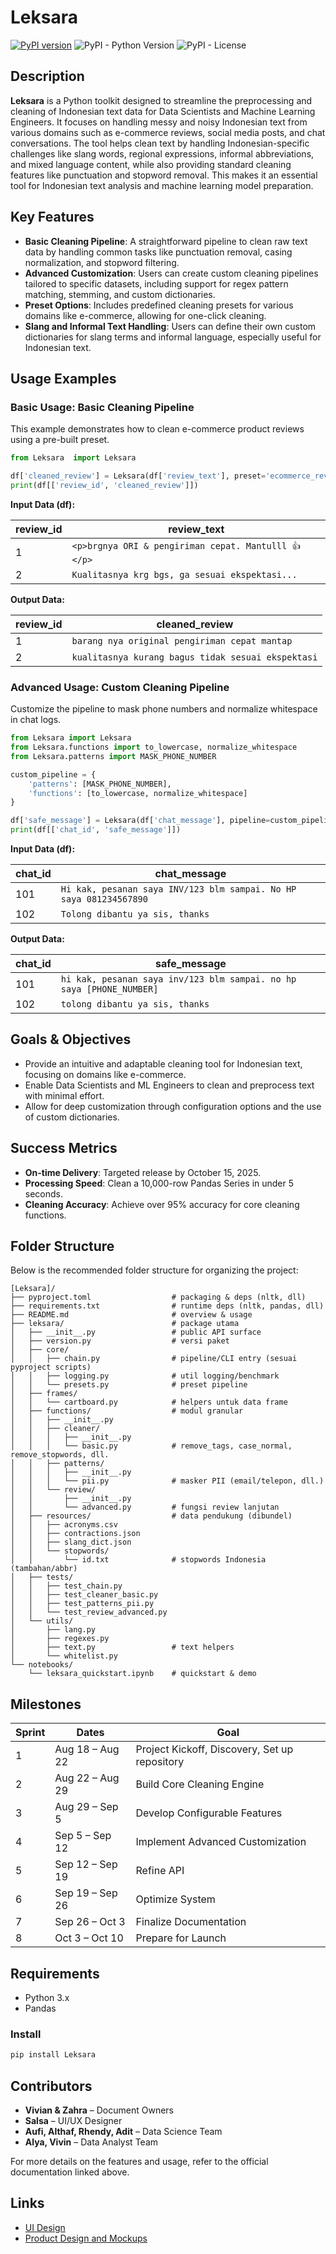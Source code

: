 # Leksara
[![PyPI version](https://badge.fury.io/py/leksara.svg)](https://pypi.org/project/leksara/)
![PyPI - Python Version](https://img.shields.io/pypi/pyversions/leksara)
![PyPI - License](https://img.shields.io/pypi/l/leksara)

## Description
**Leksara** is a Python toolkit designed to streamline the preprocessing and cleaning of Indonesian text data for Data Scientists and Machine Learning Engineers. It focuses on handling messy and noisy Indonesian text from various domains such as e-commerce reviews, social media posts, and chat conversations. The tool helps clean text by handling Indonesian-specific challenges like slang words, regional expressions, informal abbreviations, and mixed language content, while also providing standard cleaning features like punctuation and stopword removal. This makes it an essential tool for Indonesian text analysis and machine learning model preparation.

## Key Features
- **Basic Cleaning Pipeline**: A straightforward pipeline to clean raw text data by handling common tasks like punctuation removal, casing normalization, and stopword filtering.
- **Advanced Customization**: Users can create custom cleaning pipelines tailored to specific datasets, including support for regex pattern matching, stemming, and custom dictionaries.
- **Preset Options**: Includes predefined cleaning presets for various domains like e-commerce, allowing for one-click cleaning.
- **Slang and Informal Text Handling**: Users can define their own custom dictionaries for slang terms and informal language, especially useful for Indonesian text.

## Usage Examples

### Basic Usage: Basic Cleaning Pipeline
This example demonstrates how to clean e-commerce product reviews using a pre-built preset.

```python
from Leksara  import Leksara 

df['cleaned_review'] = Leksara(df['review_text'], preset='ecommerce_review')
print(df[['review_id', 'cleaned_review']])
```

**Input Data (df):**

| review_id | review_text                            |
|-----------|----------------------------------------|
| 1         | `<p>brgnya ORI & pengiriman cepat. Mantulll 👍</p>` |
| 2         | `Kualitasnya krg bgs, ga sesuai ekspektasi...` |

**Output Data:**

| review_id | cleaned_review                 |
|-----------|---------------------------------|
| 1         | `barang nya original pengiriman cepat mantap` |
| 2         | `kualitasnya kurang bagus tidak sesuai ekspektasi` |

### Advanced Usage: Custom Cleaning Pipeline
Customize the pipeline to mask phone numbers and normalize whitespace in chat logs.

```python
from Leksara import Leksara
from Leksara.functions import to_lowercase, normalize_whitespace
from Leksara.patterns import MASK_PHONE_NUMBER

custom_pipeline = {
    'patterns': [MASK_PHONE_NUMBER],
    'functions': [to_lowercase, normalize_whitespace]
}

df['safe_message'] = Leksara(df['chat_message'], pipeline=custom_pipeline)
print(df[['chat_id', 'safe_message']])
```

**Input Data (df):**

| chat_id | chat_message                           |
|---------|----------------------------------------|
| 101     | `Hi kak, pesanan saya INV/123 blm sampai. No HP saya 081234567890` |
| 102     | `Tolong dibantu ya sis, thanks`        |

**Output Data:**

| chat_id | safe_message                           |
|---------|----------------------------------------|
| 101     | `hi kak, pesanan saya inv/123 blm sampai. no hp saya [PHONE_NUMBER]` |
| 102     | `tolong dibantu ya sis, thanks`        |

## Goals & Objectives
- Provide an intuitive and adaptable cleaning tool for Indonesian text, focusing on domains like e-commerce.
- Enable Data Scientists and ML Engineers to clean and preprocess text with minimal effort.
- Allow for deep customization through configuration options and the use of custom dictionaries.

## Success Metrics
- **On-time Delivery**: Targeted release by October 15, 2025.
- **Processing Speed**: Clean a 10,000-row Pandas Series in under 5 seconds.
- **Cleaning Accuracy**: Achieve over 95% accuracy for core cleaning functions.

## Folder Structure
Below is the recommended folder structure for organizing the project:
```
[Leksara]/
├── pyproject.toml                  # packaging & deps (nltk, dll)
├── requirements.txt                # runtime deps (nltk, pandas, dll)
├── README.md                       # overview & usage
├── leksara/                        # package utama
│   ├── __init__.py                 # public API surface
│   ├── version.py                  # versi paket
│   ├── core/
│   │   ├── chain.py                # pipeline/CLI entry (sesuai pyproject scripts)
│   │   ├── logging.py              # util logging/benchmark
│   │   └── presets.py              # preset pipeline
│   ├── frames/
│   │   └── cartboard.py            # helpers untuk data frame
│   ├── functions/                  # modul granular
│   │   ├── __init__.py
│   │   ├── cleaner/
│   │   │   ├── __init__.py
│   │   │   └── basic.py            # remove_tags, case_normal, remove_stopwords, dll.
│   │   ├── patterns/
│   │   │   ├── __init__.py
│   │   │   └── pii.py              # masker PII (email/telepon, dll.)
│   │   └── review/
│   │       ├── __init__.py
│   │       └── advanced.py         # fungsi review lanjutan
│   ├── resources/                  # data pendukung (dibundel)
│   │   ├── acronyms.csv
│   │   ├── contractions.json
│   │   ├── slang_dict.json
│   │   └── stopwords/
│   │       └── id.txt              # stopwords Indonesia (tambahan/abbr)
│   ├── tests/
│   │   ├── test_chain.py
│   │   ├── test_cleaner_basic.py
│   │   ├── test_patterns_pii.py
│   │   └── test_review_advanced.py
│   └── utils/
│       ├── lang.py
│       ├── regexes.py
│       ├── text.py                 # text helpers
│       └── whitelist.py
└── notebooks/
    └── leksara_quickstart.ipynb    # quickstart & demo
```

## Milestones

| Sprint | Dates                | Goal                                           |
|--------|----------------------|------------------------------------------------|
| 1      | Aug 18 – Aug 22      | Project Kickoff, Discovery, Set up repository |
| 2      | Aug 22 – Aug 29      | Build Core Cleaning Engine                    |
| 3      | Aug 29 – Sep 5       | Develop Configurable Features                 |
| 4      | Sep 5 – Sep 12       | Implement Advanced Customization              |
| 5      | Sep 12 – Sep 19      | Refine API                                    |
| 6      | Sep 19 – Sep 26      | Optimize System                               |
| 7      | Sep 26 – Oct 3       | Finalize Documentation                        |
| 8      | Oct 3 – Oct 10       | Prepare for Launch                            |

## Requirements
- Python 3.x
- Pandas

### Install
```bash
pip install Leksara
```

## Contributors
- **Vivian & Zahra** – Document Owners
- **Salsa** – UI/UX Designer
- **Aufi, Althaf, Rhendy, Adit** – Data Science Team
- **Alya, Vivin** – Data Analyst Team

For more details on the features and usage, refer to the official documentation linked above.

## Links
- [UI Design](https://www.figma.com/proto/ATkL3Omdc2ZdT7ppldx2Br/Laplace-Project?node-id=41-19&t=OIOqDyu4cKp3Q90P-1)
- [Product Design and Mockups](https://www.figma.com/proto/ATkL3Omdc2ZdT7ppldx2Br/Laplace-Project?node-id=41-19&t=OIOqDyu4cKp3Q90P-1)
